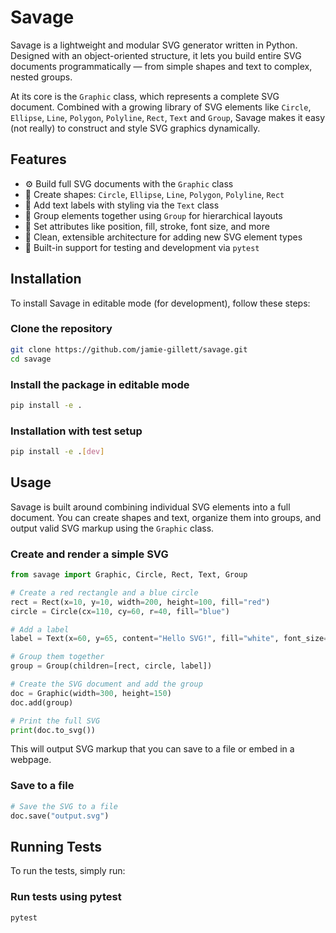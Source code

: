 # Savage

Savage is a lightweight and modular SVG generator written in Python. Designed with an object-oriented structure, it lets you build entire SVG documents programmatically — from simple shapes and text to complex, nested groups.

At its core is the `Graphic` class, which represents a complete SVG document. Combined with a growing library of SVG elements like `Circle`, `Ellipse`, `Line`, `Polygon`, `Polyline`, `Rect`, `Text` and `Group`, Savage makes it easy (not really) to construct and style SVG graphics dynamically.

## Features

- ⚙️ Build full SVG documents with the `Graphic` class
- 🔵 Create shapes: `Circle`, `Ellipse`, `Line`, `Polygon`, `Polyline`, `Rect`
- 📝 Add text labels with styling via the `Text` class
- 🧩 Group elements together using `Group` for hierarchical layouts
- 🎨 Set attributes like position, fill, stroke, font size, and more
- 🧱 Clean, extensible architecture for adding new SVG element types
- 🧪 Built-in support for testing and development via `pytest`


## Installation

To install Savage in editable mode (for development), follow these steps:

### Clone the repository  
``` bash
git clone https://github.com/jamie-gillett/savage.git
cd savage
```

### Install the package in editable mode  
``` bash
pip install -e .
```

### Installation with test setup
``` bash
pip install -e .[dev]
```

## Usage

Savage is built around combining individual SVG elements into a full document. You can create shapes and text, organize them into groups, and output valid SVG markup using the `Graphic` class.

### Create and render a simple SVG

``` Python
from savage import Graphic, Circle, Rect, Text, Group

# Create a red rectangle and a blue circle
rect = Rect(x=10, y=10, width=200, height=100, fill="red")
circle = Circle(cx=110, cy=60, r=40, fill="blue")

# Add a label
label = Text(x=60, y=65, content="Hello SVG!", fill="white", font_size="18")

# Group them together
group = Group(children=[rect, circle, label])

# Create the SVG document and add the group
doc = Graphic(width=300, height=150)
doc.add(group)

# Print the full SVG
print(doc.to_svg())
```

This will output SVG markup that you can save to a file or embed in a webpage.

### Save to a file

``` Python
# Save the SVG to a file
doc.save("output.svg")
```

## Running Tests

To run the tests, simply run:

### Run tests using pytest  
``` bash
pytest
```
